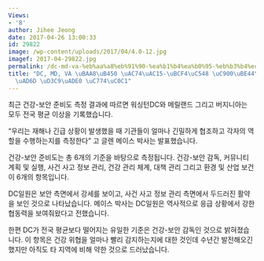 ```yaml
---
Views:
- '8'
author: Jihee Jeong
date: 2017-04-26 13:00:33
id: 29822
image: /wp-content/uploads/2017/04/4.0-12.jpg
imagef: 2017-04-29822.jpg
permalink: /dc-md-va-%eb%aa%a8%eb%91%90-%ea%b1%b4%ea%b0%95-%eb%b3%b4%ec%95%88-%ec%a4%80%eb%b9%84%eb%8f%84-%ec%a0%84%ea%b5%ad-%ed%8f%89%ea%b7%a0-%ec%9d%b4%ec%83%81/
title: "DC, MD, VA \uBAA8\uB450 \uAC74\uAC15-\uBCF4\uC548 \uC900\uBE44\uB3C4 \uC804\
  \uAD6D \uD3C9\uADE0 \uC774\uC0C1"
---
```


최근 건강-보안 준비도 측정 결과에 따르면 워싱턴DC와 메릴랜드 그리고 버지니아는 모두 전국 평균 이상을 기록했습니다.

“우리는 재해나 긴급 상황이 발생했을 때 기관들이 얼마나 긴밀하게 협조하고 각자의 역할을 수행하는지를 측정한다” 고 글렌 메이스 박사는 발표했습니다.

건강-보안 준비도는 총 6개의 기준을 바탕으로 측정됩니다. 건강-보안 감독, 커뮤니티 계획 및 실행, 사건 사고 정보 관리, 건강 관리 체계, 대책 관리 그리고 환경 및 산업 보건이 6개의 항목입니다.

DC일원은 보안 측면에서 강세를 보이고, 사건 사고 정보 관리 측면에서 두드러진 활약을 보인 것으로 나타났습니다. 메이스 박사는 DC일원은 역사적으로 응급 상황에서 강한 협동력을 보여줘왔다고 전했습니다.

한편 DC가 전국 평균보다 떨어지는 유일한 기준은 건강-보안 감독인 것으로 밝혀졌습니다. 이 항목은 건강 위협을 얼마나 빨리 감지하는지에 대한 것인데 수년간 발전해오긴 했지만 아직도 타 지역에 비해 약한 것으로 드러났습니다.

&nbsp;